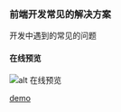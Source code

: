### 前端开发常见的解决方案

开发中遇到的常见的问题
#### 在线预览
![alt 在线预览](https://i.bmp.ovh/imgs/2022/06/29/c25326e63f709596.png)

[demo](https://wujianrong.github.io/vue-develop/index.html#/)
